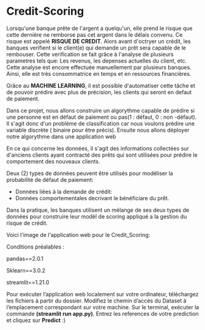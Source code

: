 # Credit-Scoring
Lorsqu'une banque prête de l'argent a quelqu'un, elle prend le risque que cette dernière ne remborse pas cet argent dans le délais convenu. Ce risque est appelé **RISQUE DE CREDIT**. Alors avant d'octryer un crédit, les banques verifient si le client(e) qui demande un prêt sera capable de le rembouser. Cette verification se fait grâce à l'analyse de plusieurs parametres tels que: Les revenus, les depenses actuelles du client, etc. Cette analyse est encore effectuée manuellement par plusieurs banques. Ainsi, elle est très consommatrice en temps et en ressources financières.

Grâce au **MACHINE LEARNING**, il est possible d'automatiser cette tâche et de pouvoir prédire avec plus de précision, les clients qui seront en defaut de paiement.

Dans ce projet, nous allons construire un algorythme capable de prédire si une personne est en défaut de paiement ou pas(1 : défaut, 0 : non -défaut). Il s'agit donc d'un problème de classification car nous voulons prédire une variable discrète ( binaire pour être précis). Ensuite nous allons déployer notre algorythme dans une application web


En ce qui concerne les données, il s'agit des informations collectées sur d'anciens clients ayant contracté des prêts qui sont utilisées pour prédire le comportement des nouveaux clients.

Deux (2) types de données peuvent être utilisés pour modéliser la probabilité de défaut de paiement:

* Données liées à la demande de crédit:
* Données comportementales decrivant le bénéficiare du prêt.

Dans la pratique, les banques utilisent un mélange de ses deux types de données pour construire leur modèl de scoring appliqué a la gestion du risque de crédit.


Voici l'image de l'application web pour le Credit_Scoring:

Conditions préalables :

pandas==2.0.1

Sklearn==3.0.2

streamlit==1.21.0


Pour exécuter l’application web localement sur votre ordinateur, téléchargez les fichiers à partir du dossier. Modifiez le chemin d’accès du Dataset à l’emplacement correspondant sur votre machine. Sur le terminal, exécuter la commande **(streamlit run app.py)**.
Entrez les references de votre prediction et cliquez sur **Predict** :)

